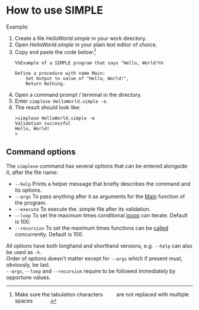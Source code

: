 # How to use SIMPLE

Example:

1) Create a file _HelloWorld.simple_ in your work directory.
2) Open _HelloWorld.simple_ in your plain text editor of choice.
3) Copy and paste the code below:[^note]
    ```
   %%Example of a SIMPLE program that says "Hello, World!%%
   
   Define a procedure with name Main:
        Set Output to value of "Hello, World!",
        Return Nothing.

    ```
4) Open a command prompt / terminal in the directory.
5) Enter `simplexe HelloWorld.simple -e`.
6) The result should look like:
    ```
   >simplexe HelloWorld.simple -e
   Validation successful
   Hello, World!
   >
    ```

[^note]: Make sure the tabulation characters `    ` are not replaced with multiple spaces ` ` ` ` ` ` ` `.

## Command options

The `simplexe` command has several options that can be entered alongside it, after the file name:
- `--help` Prints a helper message that briefly describes the command and its options.
- `--args` To pass anything after it as arguments for the [Main](manual.md#main) function of the program.
- `--execute` To execute the .simple file after its validation.
- `--loop` To set the maximum times conditional [loops](manual.md#loop-statement) can iterate. Default is 100.
- `--recursion` To set the maximum times functions can be [called](manual.md#function-call) concurrently. Default is 100.

All options have both longhand and shorthand versions, e.g. `--help` can also be used as `-h`.  
Order of options doesn't matter except for `--args` which if present must, obviously, be last.  
`--args`, `--loop` and `--recursion` require to be followed immediately by opportune values. 